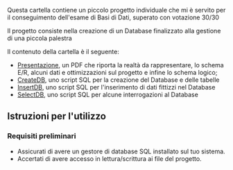 Questa cartella contiene un piccolo progetto individuale che mi è servito per il conseguimento dell'esame di Basi di Dati, superato con votazione 30/30

Il progetto consiste nella creazione di un Database finalizzato alla gestione di una piccola palestra

Il contenuto della cartella è il seguente:
- [Presentazione](PresentazioneProgetto.pdf), un PDF che riporta la realtà da rappresentare, lo schema E/R, alcuni dati e ottimizzazioni sul progetto e infine lo schema logico;
- [CreateDB](CreateDB.sql), uno script SQL per la creazione del Database e delle tabelle
- [InsertDB](InsertDB.sql), uno script SQL per l'inserimento di dati fittizzi nel Database
- [SelectDB](SelectDB.sql), uno script SQL per alcune interrogazioni al Database

## Istruzioni per l'utilizzo

### Requisiti preliminari
- Assicurati di avere un gestore di database SQL installato sul tuo sistema.
- Accertati di avere accesso in lettura/scrittura ai file del progetto.
